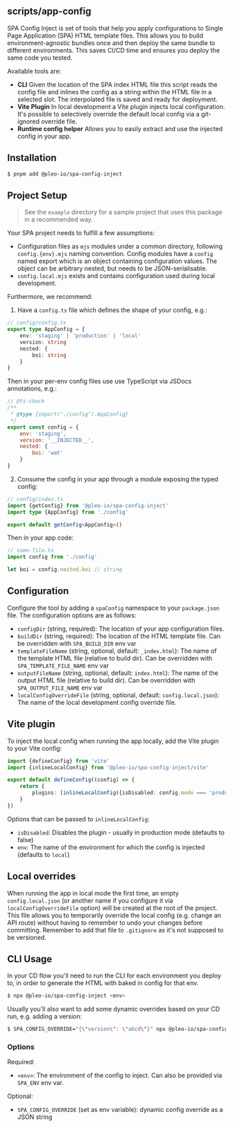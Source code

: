 ## scripts/app-config

SPA Config Inject is set of tools that help you apply configurations to Single Page Application
(SPA) HTML template files. This allows you to build environment-agnostic bundles once and then
deploy the same bundle to different environments. This saves CI/CD time and ensures you deploy the
same code you tested.

Available tools are:

-   **CLI** Given the location of the SPA index HTML file this script reads the config file and
    inlines the config as a string within the HTML file in a selected slot. The interpolated file is
    saved and ready for deployment.
-   **Vite Plugin** In local development a Vite plugin injects local configuration. It's possible to
    selectively override the default local config via a git-ignored override file.
-   **Runtime config helper** Allows you to easily extract and use the injected config in your app.

## Installation

```sh
$ pnpm add @pleo-io/spa-config-inject
```

## Project Setup

> See the `example` directory for a sample project that uses this package in a recommended way.

Your SPA project needs to fulfill a few assumptions:

-   Configuration files as `mjs` modules under a common directory, following `config.{env}.mjs`
    naming convention. Config modules have a `config` named export which is an object containing
    configuration values. The object can be arbitrary nested, but needs to be JSON-serialisable.
-   `config.local.mjs` exists and contains configuration used during local development.

Furthermore, we recommend:

1. Have a `config.ts` file which defines the shape of your config, e.g.:

```ts
// config/config.ts
export type AppConfig = {
    env: 'staging' | 'production' | 'local'
    version: string
    nested: {
        boi: string
    }
}
```

Then in your per-env config files use use TypeScript via JSDocs annotations, e.g.:

```mjs
// @ts-check
/**
 * @type {import("./config").AppConfig}
 */
export const config = {
    env: 'staging',
    version: '__INJECTED__',
    nested: {
        boi: 'wat'
    }
}
```

2. Consume the config in your app through a module exposing the typed config:

```ts
// config/index.ts
import {getConfig} from '@pleo-io/spa-config-inject'
import type {AppConfig} from './config'

export default getConfig<AppConfig>()
```

Then in your app code:

```ts
// some-file.ts
import config from './config'

let boi = config.nested.boi // string
```

## Configuration

Configure the tool by adding a `spaConfig` namespace to your `package.json` file. The configuration
options are as follows:

-   `configDir` (string, required): The location of your app configuration files.
-   `buildDir` (string, required): The location of the HTML template file. Can be overridden with
    `SPA_BUILD_DIR` env var
-   `templateFileName` (string, optional, default: `_index.html`): The name of the template HTML
    file (relative to build dir). Can be overridden with `SPA_TEMPLATE_FILE_NAME` env var
-   `outputFileName` (string, optional, default: `index.html`): The name of the output HTML file
    (relative to build dir). Can be overridden with `SPA_OUTPUT_FILE_NAME` env var
-   `localConfigOverrideFile` (string, optional, default: `config.local.json`): The name of the
    local development config override file.

## Vite plugin

To inject the local config when running the app locally, add the Vite plugin to your Vite config:

```ts
import {defineConfig} from 'vite'
import {inlineLocalConfig} from '@pleo-io/spa-config-inject/vite'

export default defineConfig((config) => {
    return {
        plugins: [inlineLocalConfig({isDisabled: config.mode === 'production'})]
    }
})
```

Options that can be passed to `inlineLocalConfig`:

-   `isDisabled`: Disables the plugin - usually in production mode (defaults to false)
-   `env`: The name of the environment for which the config is injected (defaults to `local`)

## Local overrides

When running the app in local mode the first time, an empty `config.local.json` (or another name if
you configure it via `localConfigOverrideFile` option) will be created at the root of the project.
This file allows you to temporarily override the local config (e.g. change an API route) without
having to remember to undo your changes before committing. Remember to add that file to `.gitignore`
as it's not supposed to be versioned.

## CLI Usage

In your CD flow you'll need to run the CLI for each environment you deploy to, in order to generate
the HTML with baked in config for that env.

```sh
$ npx @pleo-io/spa-config-inject <env>
```

Usually you'll also want to add some dynamic overrides based on your CD run, e.g. adding a version:

```sh
$ SPA_CONFIG_OVERRIDE="{\"version\": \"abcd\"}" npx @pleo-io/spa-config-inject staging
```

### Options

Required:

-   `<env>`: The environment of the config to inject. Can also be provided via `SPA_ENV` env var.

Optional:

-   `SPA_CONFIG_OVERRIDE` (set as env variable): dynamic config override as a JSON string
